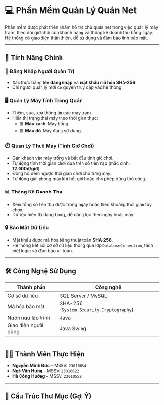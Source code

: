 # 💻 Phần Mềm Quản Lý Quán Net

Phần mềm được phát triển nhằm hỗ trợ chủ quán net trong việc quản lý máy trạm, theo dõi giờ chơi của khách hàng và thống kê doanh thu hằng ngày. Hệ thống có giao diện thân thiện, dễ sử dụng và đảm bảo tính bảo mật.

---

## 🧩 Tính Năng Chính

### 🔐 Đăng Nhập Người Quản Trị
- Xác thực bằng **tên đăng nhập** và **mật khẩu mã hóa SHA-256**.
- Chỉ người quản lý mới có quyền truy cập vào hệ thống.

### 🖥️ Quản Lý Máy Tính Trong Quán
- Thêm, sửa, xóa thông tin các máy trạm.
- Hiển thị trạng thái máy theo thời gian thực:
  - 🟩 **Màu xanh**: Máy trống.
  - 🟥 **Màu đỏ**: Máy đang sử dụng.

### ⏱️ Quản Lý Thuê Máy (Tính Giờ Chơi)
- Gán khách vào máy trống và bắt đầu tính giờ chơi.
- Tự động tính thời gian chơi dựa trên số tiền nạp (mặc định: **12.000đ/giờ**).
- Đồng hồ đếm ngược thời gian chơi cho từng máy.
- Tự động giải phóng máy khi hết giờ hoặc cho phép dừng thủ công.

### 📊 Thống Kê Doanh Thu
- Xem tổng số tiền thu được trong ngày hoặc theo khoảng thời gian tùy chọn.
- Dữ liệu hiển thị dạng bảng, dễ dàng lọc theo ngày hoặc máy.

### 🔒 Bảo Mật Dữ Liệu
- Mật khẩu được mã hóa bằng thuật toán **SHA-256**.
- Hệ thống kết nối cơ sở dữ liệu thông qua lớp `DatabaseConnection`, tách biệt logic và đảm bảo an toàn.

---

## 🛠️ Công Nghệ Sử Dụng

| Thành phần         | Công nghệ                                 |
|--------------------|--------------------------------------------|
| Cơ sở dữ liệu      | SQL Server / MySQL                         |
| Mã hóa bảo mật     | SHA-256 (`System.Security.Cryptography`)   |
| Ngôn ngữ lập trình | Java                                       |
| Giao diện người dùng | Java Swing                              |

---

## 👨‍💻 Thành Viên Thực Hiện

- **Nguyễn Minh Đức** – MSSV: `23010634`  
- **Ngô Văn Hưng** – MSSV: `23010622`  
- **Hà Công Hướng** – MSSV: `23010558`

---

## 📂 Cấu Trúc Thư Mục (Gợi Ý)

